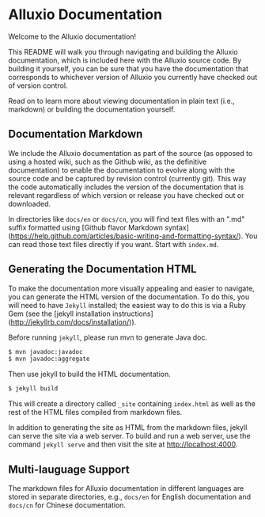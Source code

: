 Alluxio Documentation
=====================

Welcome to the Alluxio documentation!

This README will walk you through navigating and building the Alluxio documentation, which is
included here with the Alluxio source code. By building it yourself, you can be sure that you have
the documentation that corresponds to whichever version of Alluxio you currently have checked out of
version control.

Read on to learn more about viewing documentation in plain text (i.e., markdown) or building the
documentation yourself.

## Documentation Markdown

We include the Alluxio documentation as part of the source (as opposed to using a hosted wiki, such
as the Github wiki, as the definitive documentation) to enable the documentation to evolve along
with the source code and be captured by revision control (currently git). This way the code
automatically includes the version of the documentation that is relevant regardless of which version
or release you have checked out or downloaded.

In directories like `docs/en` or `docs/cn`, you will find text files with an ".md" suffix formatted
using [Github flavor Markdown syntax]
(https://help.github.com/articles/basic-writing-and-formatting-syntax/). You can read those text
files directly if you want. Start with `index.md`.

## Generating the Documentation HTML

To make the documentation more visually appealing and easier to navigate, you can generate the HTML
version of the documentation. To do this, you will need to have `Jekyll` installed; the easiest
way to do this is via a Ruby Gem (see the [jekyll installation instructions]
(http://jekyllrb.com/docs/installation/)).

Before running `jekyll`, please run mvn to generate Java doc.

```bash
$ mvn javadoc:javadoc
$ mvn javadoc:aggregate
```

Then use jekyll to build the HTML documentation.

```bash
$ jekyll build
```

This will create a directory called `_site` containing `index.html` as well as the rest of the
HTML files compiled from markdown files.

In addition to generating the site as HTML from the markdown files, jekyll can serve the site via
a web server. To build and run a web server, use the command `jekyll serve` and then visit the site 
at [http://localhost:4000](http://localhost:4000).

## Multi-lauguage Support

The markdown files for Alluxio documentation in different languages are stored in separate
directories, e.g., `docs/en` for English documentation and `docs/cn` for Chinese documentation.
